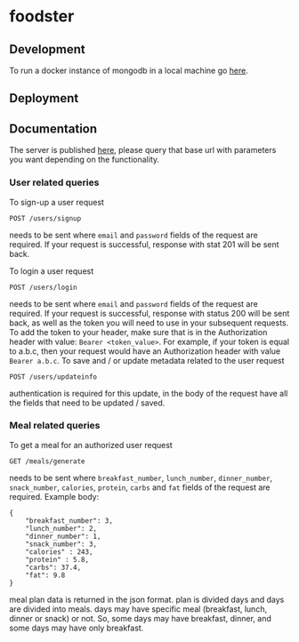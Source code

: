# foodster

## Development

To run a docker instance of mongodb in a local machine go [here](https://www.code4it.dev/blog/run-mongodb-on-docker).

## Deployment

## Documentation

The server is published [here](https://foodster-cs491.herokuapp.com/), please query that base url with parameters you want depending on the functionality.

### User related queries

To sign-up a user request

```
POST /users/signup
```

needs to be sent where `email` and `password` fields of the request are required. If your request is successful, response with stat 201 will be sent back.

To login a user request

```
POST /users/login
```

needs to be sent where `email` and `password` fields of the request are required. If your request is successful, response with status 200 will be sent back, as well as the token you will need to use in your subsequent requests. To add the token to your header, make sure that is in the Authorization header with value:
`Bearer <token_value>`. For example, if your token is equal to a.b.c, then your request would have an Authorization header with value `Bearer a.b.c`.
To save and / or update metadata related to the user request
```
POST /users/updateinfo
```
authentication is required for this update, in the body of the request have all the fields that need to be updated / saved.

### Meal related queries

To get a meal for an authorized user request

```
GET /meals/generate
```

needs to be sent where `breakfast_number`, `lunch_number`, `dinner_number`, `snack_number`, `calories`, `protein`, `carbs` and `fat` fields of the request are required.
Example body:

```
{
    "breakfast_number": 3,
    "lunch_number": 2,
    "dinner_number": 1,
    "snack_number": 3,
    "calories" : 243,
    "protein" : 5.8,
    "carbs": 37.4,
    "fat": 9.8
}
```

meal plan data is returned in the json format. plan is divided days and days are divided into meals. days may have specific meal (breakfast, lunch, dinner or snack) or not. So, some days may have breakfast, dinner, and some days may have only breakfast.
